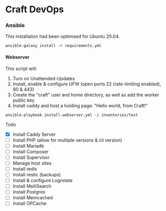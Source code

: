 # Craft DevOps

### Ansible

This installation had been optimised for Ubuntu 20.04.

```
ansible-galaxy install -r requirements.yml
```

#### Webserver

This script will:

1. Turn on Unattended-Updates
1. Install, enable & configure UFW (open ports 22 (rate-limiting enabled), 80 & 443)
1. Create the "craft" user and home directory, as well as add the worker public key
1. Install caddy and host a holding page: "Hello world, from Craft!"

```
ansible-playbook install-webserver.yml -i inventories/test
```

Todo

- [x] Install Caddy Server
- [ ] Install PHP (allow for multiple versions & cli version)
- [ ] Install Mariadb
- [ ] Install Composer
- [ ] Install Supervisor
- [ ] Manage host sites
- [ ] Install redis
- [ ] Install restic (backups)
- [ ] Install & configure Logrotate
- [ ] Install MeiliSearch
- [ ] Install Postgres
- [ ] Install Memcached
- [ ] Install OPCache